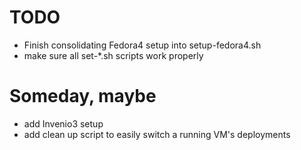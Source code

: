 
# TODO

+ Finish consolidating Fedora4 setup into setup-fedora4.sh
+ make sure all set-*.sh scripts work properly

# Someday, maybe

+ add Invenio3 setup
+ add clean up script to easily switch a running VM's deployments

